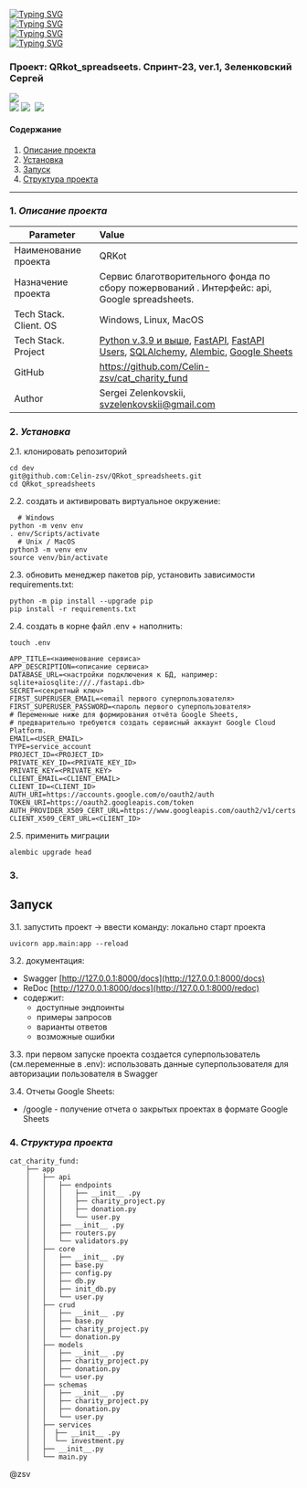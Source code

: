 [![Typing SVG](https://readme-typing-svg.herokuapp.com?font=Fira+Code&size=30&pause=1000&color=F71329&multiline=true&width=435&lines=+QRkot_spreadseets)](https://git.io/typing-svg)  
[![Typing SVG](https://readme-typing-svg.herokuapp.com?font=Fira+Code&size=20&pause=1000&color=1D39F7&multiline=true&width=435&lines=+QRkot_spreadseets)](https://git.io/typing-svg)  
[![Typing SVG](https://readme-typing-svg.herokuapp.com?font=Fira+Code&size=15&duration=2000&pause=1000&color=1FBB30F6&multiline=true&width=435&lines=+QRkot_spreadseets)](https://git.io/typing-svg)    
[![Typing SVG](https://img.shields.io/badge/QRkot_spreadseets-sprint--23%20ver.1-red)](https://git.io/typing-svg)

### Проект: QRkot_spreadseets. Спринт-23, ver.1, Зеленковский Сергей  
![](https://img.shields.io/badge/Python-3776AB?style=for-the-badge&logo=python&logoColor=white)  
![](https://fastapi.tiangolo.com/img/logo-margin/logo-teal.png)
![](https://cdn-icons-png.flaticon.com/128/104/104068.png)
![]()
![](https://www.sqlalchemy.org/img/sqla_logo.png)

#### Содержание
1. [Описание проекта](#Описание-проекта)
2. [Установка](#Установка)
3. [Запуск](#Запуск)
4. [Структура проекта](#структура-проекта)
***
### 1. *Описание проекта*


Parameter  | Value
-------------|:-------------
Наименование проекта  | QRKot
Назначение проекта | Сервис благотворительного фонда по сбору пожервований . Интерфейс: api, Google spreadsheets.
Tech Stack. Client. OS | Windows, Linux, MacOS
Tech Stack. Project |[Python v.3.9 и выше](https://www.python.org/), [FastAPI](https://fastapi.tiangolo.com/), [FastAPI Users](https://fastapi-users.github.io/fastapi-users/), [SQLAlchemy](https://pypi.org/project/SQLAlchemy/), [Alembic](https://alembic.sqlalchemy.org/), [Google Sheets](https://www.google.ru/intl/ru/sheets/about/)
GitHub | https://github.com/Celin-zsv/cat_charity_fund
Author | Sergei Zelenkovskii, svzelenkovskii@gmail.com  

### 2. *Установка*
2.1. клонировать репозиторий
```
cd dev
git@github.com:Celin-zsv/QRkot_spreadsheets.git
cd QRkot_spreadsheets
```
2.2. создать и активировать виртуальное окружение:
```
  # Windows
python -m venv env
. env/Scripts/activate
  # Unix / MacOS
python3 -m venv env
source venv/bin/activate
```
2.3. обновить менеджер пакетов pip, установить зависимости requirements.txt:
```
python -m pip install --upgrade pip
pip install -r requirements.txt
```
2.4. создать в корне файл .env + наполнить:
```
touch .env
```
```
APP_TITLE=<наименование сервиса>
APP_DESCRIPTION=<описание сервиса>
DATABASE_URL=<настройки подключения к БД, например: sqlite+aiosqlite:///./fastapi.db>
SECRET=<секретный ключ>
FIRST_SUPERUSER_EMAIL=<email первого суперпользователя>
FIRST_SUPERUSER_PASSWORD=<пароль первого суперпользователя>
# Переменные ниже для формирования отчёта Google Sheets, 
# предварительно требуются создать сервисный аккаунт Google Cloud Platform.
EMAIL=<USER_EMAIL>
TYPE=service_account
PROJECT_ID=<PROJECT_ID>
PRIVATE_KEY_ID=<PRIVATE_KEY_ID>
PRIVATE_KEY=<PRIVATE_KEY>
CLIENT_EMAIL=<CLIENT_EMAIL>
CLIENT_ID=<CLIENT_ID>
AUTH_URI=https://accounts.google.com/o/oauth2/auth
TOKEN_URI=https://oauth2.googleapis.com/token
AUTH_PROVIDER_X509_CERT_URL=https://www.googleapis.com/oauth2/v1/certs
CLIENT_X509_CERT_URL=<CLIENT_ID>
```
2.5. применить миграции
```
alembic upgrade head
```

### 3.
## Запуск

3.1. запустить проект -> ввести команду: локально старт проекта
```
uvicorn app.main:app --reload
```
3.2. документация:
* Swagger [http://127.0.0.1:8000/docs](http://127.0.0.1:8000/docs)
* ReDoc [http://127.0.0.1:8000/docs](http://127.0.0.1:8000/redoc)
* содержит:
  * доступные эндпоинты
  * примеры запросов
  * варианты ответов
  * возможные ошибки

3.3. при первом запуске проекта создается суперпользователь (см.переменные в .env): использовать данные суперпользователя для авторизации пользователя в Swagger

3.4. Отчеты Google Sheets:
* /google - получение отчета о закрытых проектах в формате Google Sheets

### 4. *Структура проекта*
```
cat_charity_fund:
    ├── app
    │   ├── api
    │   │   ├── endpoints
    │   │   │   ├── __init__ .py
    │   │   │   ├── charity_project.py
    │   │   │   ├── donation.py
    │   │   │   └── user.py
    │   │   ├── __init__ .py
    │   │   ├── routers.py
    │   │   └── validators.py
    │   ├── core
    │   │   ├── __init__ .py
    │   │   ├── base.py
    │   │   ├── config.py
    │   │   ├── db.py
    │   │   ├── init_db.py
    │   │   └── user.py
    │   ├── crud
    │   │   ├── __init__ .py
    │   │   ├── base.py
    │   │   ├── charity_project.py
    │   │   └── donation.py
    │   ├── models
    │   │   ├── __init__ .py
    │   │   ├── charity_project.py
    │   │   ├── donation.py
    │   │   └── user.py
    │   ├── schemas
    │   │   ├── __init__ .py
    │   │   ├── charity_project.py
    │   │   ├── donation.py
    │   │   └── user.py
    │   ├── services
    │   │  ├── __init__ .py
    │   │  └── investment.py
    │   ├── __init__.py
    │   └── main.py
```



@zsv
